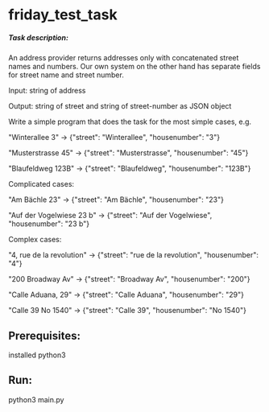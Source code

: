 # friday_test_task
##### Task description:
An address provider returns addresses only with concatenated street names and numbers. Our own system on the other hand has separate fields for street name and street number.

Input: string of address

Output: string of street and string of street-number as JSON object

Write a simple program that does the task for the most simple cases, e.g.

"Winterallee 3" -> {"street": "Winterallee", "housenumber": "3"}

"Musterstrasse 45" -> {"street": "Musterstrasse", "housenumber": "45"}

"Blaufeldweg 123B" -> {"street": "Blaufeldweg", "housenumber": "123B"}

Complicated cases:

"Am Bächle 23" -> {"street": "Am Bächle", "housenumber": "23"}

"Auf der Vogelwiese 23 b" -> {"street": "Auf der Vogelwiese", "housenumber": "23 b"}

Complex cases:

"4, rue de la revolution" -> {"street": "rue de la revolution", "housenumber": "4"}

"200 Broadway Av" -> {"street": "Broadway Av", "housenumber": "200"}

"Calle Aduana, 29" -> {"street": "Calle Aduana", "housenumber": "29"}

"Calle 39 No 1540" -> {"street": "Calle 39", "housenumber": "No 1540"}

## Prerequisites:
installed python3

## Run:
python3 main.py
